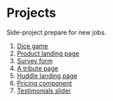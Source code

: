 # Projects
 Side-project
prepare for new jobs. <br>

1. <a href="https://haunguyen1064.github.io/Projects/Game-Dice/index.html" target = "_blank" >Dice game </a>
2. [Product landing page](https://haunguyen1064.github.io/Projects/Product%20landing%20page/)
3. [Survey form](https://haunguyen1064.github.io/Projects/Survey%20form/)
4. [A tribute page](https://haunguyen1064.github.io/Projects/Tribute%20page/)
5. [Huddle landing page](https://haunguyen1064.github.io/Projects/huddle-landing-page-with-single-introductory-section-master/)
6. [Pricing component](https://haunguyen1064.github.io/Projects/interactive-pricing-component-main/)
7. [Testimonials slider](https://haunguyen1064.github.io/testimonials/)


